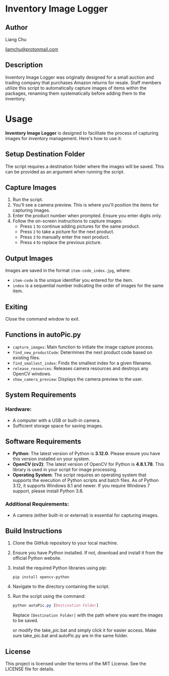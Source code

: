 # Inventory Image Logger

## Author
Liang Chu

liamchu@protonmail.com


## Description
Inventory Image Logger was originally designed for a small auction and trading company that purchases Amazon returns for resale. Staff members utilize this script to automatically capture images of items within the packages, renaming them systematically before adding them to the inventory.
# Usage

**Inventory Image Logger** is designed to facilitate the process of capturing images for inventory management. Here's how to use it:

## Setup Destination Folder

The script requires a destination folder where the images will be saved. This can be provided as an argument when running the script.

## Capture Images

1. Run the script.
2. You'll see a camera preview. This is where you'll position the items for capturing images.
3. Enter the product number when prompted. Ensure you enter digits only.
4. Follow the on-screen instructions to capture images:
    - Press `1` to continue adding pictures for the same product.
    - Press `2` to take a picture for the next product.
    - Press `3` to manually enter the next product.
    - Press `4` to replace the previous picture.

## Output Images

Images are saved in the format `item-code_index.jpg`, where:
- `item-code` is the unique identifier you entered for the item.
- `index` is a sequential number indicating the order of images for the same item.

## Exiting

Close the command window to exit.


## Functions in autoPic.py
- `capture_images`: Main function to initiate the image capture process.
- `find_new_productCode`: Determines the next product code based on existing files.
- `find_smallest_index`: Finds the smallest index for a given filename.
- `release_resources`: Releases camera resources and destroys any OpenCV windows.
- `show_camera_preview`: Displays the camera preview to the user.

## System Requirements
### Hardware:
- A computer with a USB or built-in camera.
- Sufficient storage space for saving images.

## Software Requirements

- **Python**: The latest version of Python is **3.12.0**. Please ensure you have this version installed on your system.
- **OpenCV (cv2)**: The latest version of OpenCV for Python is **4.8.1.78**. This library is used in your script for image processing.
- **Operating System**: The script requires an operating system that supports the execution of Python scripts and batch files. As of Python 3.12, it supports Windows 8.1 and newer. If you require Windows 7 support, please install Python 3.8.


### Additional Requirements:
- A camera (either built-in or external) is essential for capturing images.

## Build Instructions
1. Clone the GitHub repository to your local machine.
2. Ensure you have Python installed. If not, download and install it from the official Python website.
3. Install the required Python libraries using pip:
    ```shell
    pip install opencv-python
    ```
4. Navigate to the directory containing the script.
5. Run the script using the command:
    ```css
    python autoPic.py [Destination Folder]
    ```
    Replace `[Destination Folder]` with the path where you want the images to be saved.

    or modify the take_pic.bat and simply click it for easier access. Make sure take_pic.bat and autoPic.py are in the same folder.
## License

This project is licensed under the terms of the MIT License. See the LICENSE file for details.
